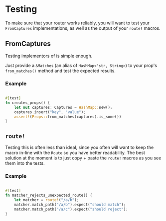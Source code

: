 # Testing

To make sure that your router works reliably, you will want to test your `FromCaptures` implementations, as well as the output of your `route!` macros.


## FromCaptures
Testing implementors of is simple enough.

Just provide a `&Matches` (an alias of `HashMap<'str, String>`) to your prop's `from_matches()` method and test the expected results.

### Example
```rust

#[test]
fn creates_props() {
    let mut captures: Captures = HashMap::new();
    captures.insert("key", "value");
    assert!(Props::from_matches(captures).is_some())
}
```

## `route!`
Testing this is often less than ideal, since you often will want to keep the macro in-line with the `Route` so you have better readability.
The best solution at the moment is to just copy + paste the `route!` macros as you see them into the tests. 

### Example
```rust

#[test]
fn matcher_rejects_unexpected_route() {
    let matcher = route!("/a/b");
    matcher.match_path("/a/b").expect("should match");
    matcher.match_path("/a/c").expect("should reject");
}